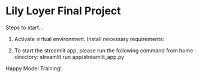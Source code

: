 # Lily Loyer Final Project

Steps to start...
1. Activate virtual environment. Install necessary requirements:

2. To start the streamlit app, please run the following command from home directory:
    streamlit run app/streamlit_app.py

Happy Model Training!